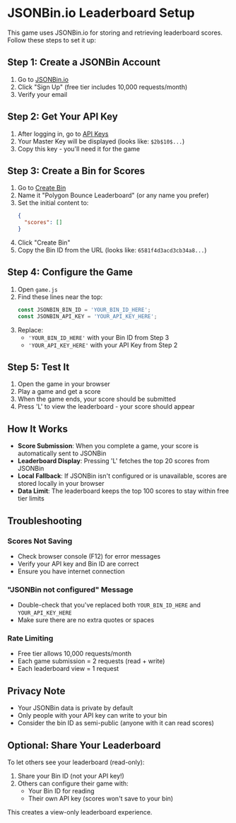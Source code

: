 # JSONBin.io Leaderboard Setup

This game uses JSONBin.io for storing and retrieving leaderboard scores. Follow these steps to set it up:

## Step 1: Create a JSONBin Account

1. Go to [JSONBin.io](https://jsonbin.io/)
2. Click "Sign Up" (free tier includes 10,000 requests/month)
3. Verify your email

## Step 2: Get Your API Key

1. After logging in, go to [API Keys](https://jsonbin.io/api-keys)
2. Your Master Key will be displayed (looks like: `$2b$10$...`)
3. Copy this key - you'll need it for the game

## Step 3: Create a Bin for Scores

1. Go to [Create Bin](https://jsonbin.io/create-bin)
2. Name it "Polygon Bounce Leaderboard" (or any name you prefer)
3. Set the initial content to:
   ```json
   {
     "scores": []
   }
   ```
4. Click "Create Bin"
5. Copy the Bin ID from the URL (looks like: `6581f4d3acd3cb34a8...`)

## Step 4: Configure the Game

1. Open `game.js`
2. Find these lines near the top:
   ```javascript
   const JSONBIN_BIN_ID = 'YOUR_BIN_ID_HERE';
   const JSONBIN_API_KEY = 'YOUR_API_KEY_HERE';
   ```
3. Replace:
   - `'YOUR_BIN_ID_HERE'` with your Bin ID from Step 3
   - `'YOUR_API_KEY_HERE'` with your API Key from Step 2

## Step 5: Test It

1. Open the game in your browser
2. Play a game and get a score
3. When the game ends, your score should be submitted
4. Press 'L' to view the leaderboard - your score should appear

## How It Works

- **Score Submission**: When you complete a game, your score is automatically sent to JSONBin
- **Leaderboard Display**: Pressing 'L' fetches the top 20 scores from JSONBin
- **Local Fallback**: If JSONBin isn't configured or is unavailable, scores are stored locally in your browser
- **Data Limit**: The leaderboard keeps the top 100 scores to stay within free tier limits

## Troubleshooting

### Scores Not Saving
- Check browser console (F12) for error messages
- Verify your API key and Bin ID are correct
- Ensure you have internet connection

### "JSONBin not configured" Message
- Double-check that you've replaced both `YOUR_BIN_ID_HERE` and `YOUR_API_KEY_HERE`
- Make sure there are no extra quotes or spaces

### Rate Limiting
- Free tier allows 10,000 requests/month
- Each game submission = 2 requests (read + write)
- Each leaderboard view = 1 request

## Privacy Note

- Your JSONBin data is private by default
- Only people with your API key can write to your bin
- Consider the bin ID as semi-public (anyone with it can read scores)

## Optional: Share Your Leaderboard

To let others see your leaderboard (read-only):
1. Share your Bin ID (not your API key!)
2. Others can configure their game with:
   - Your Bin ID for reading
   - Their own API key (scores won't save to your bin)

This creates a view-only leaderboard experience. 
